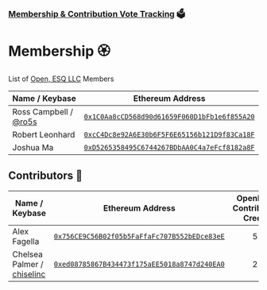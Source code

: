 ### [Membership & Contribution Vote Tracking](https://mainnet.aragon.org/#/openesq.aragonid.eth/0x5001ad312246ecbd3b33f1d60ae7ae009210a2cd) 🗳️

# Membership 🏵️
List of [Open, ESQ LLC](https://twitter.com/OpenESQ) Members 

| Name / Keybase | Ethereum Address |
|----------|:-------------:|
| Ross Campbell / [@ro5s](https://keybase.io/ro5s) | [`0x1C0Aa8cCD568d90d61659F060D1bFb1e6f855A20`](https://etherscan.io/address/0x1c0aa8ccd568d90d61659f060d1bfb1e6f855a20) |
| Robert Leonhard | [`0xcC4Dc8e92A6E30b6F5F6E65156b121D9f83Ca18F`](https://etherscan.io/address/0xcc4dc8e92a6e30b6f5f6e65156b121d9f83ca18f) |
| Joshua Ma | [`0xD5265358495C6744267BDbAA0C4a7eFcf8182a8F`](https://etherscan.io/address/0xd5265358495c6744267bdbaa0c4a7efcf8182a8f) |

## Contributors 🔧

| Name / Keybase | Ethereum Address | OpenESQ Contributor Credit |
|----------|:-------------:|:-------------:|
| Alex Fagella | [`0x756CE9C56B02f05b5FaFfaFc707B552bEDce83eE`](https://etherscan.io/address/0x756ce9c56b02f05b5faffafc707b552bedce83ee) | 5 |
| Chelsea Palmer / [chiselinc](https://keybase.io/chiselinc) | [`0xed08785867B434473f175aEE5018a8747d240EA0`](https://etherscan.io/address/0xed08785867b434473f175aee5018a8747d240ea0) | 2 |

